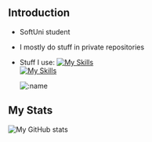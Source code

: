 ## Introduction
- SoftUni student
- I mostly do stuff in private repositories
- Stuff I use:
  [![My Skills](https://skillicons.dev/icons?i=java,cs,dotnet,angular,npm,ts,html,css)](https://skillicons.dev)<br>
  [![My Skills](https://skillicons.dev/icons?i=gitlab,github)](https://skillicons.dev)

  ![:name](https://count.getloli.com/get/@:soundofpoggers?theme=rule34)

## My Stats
![My GitHub stats](https://github-readme-stats.vercel.app/api?username=SoundOfPoggers&show_icons=true&theme=dracula)<br>

